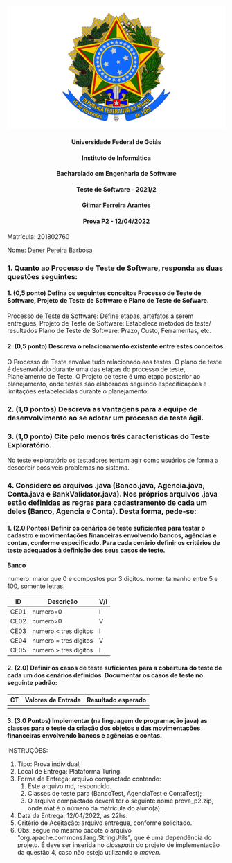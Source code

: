 <div align=center>
  <img src="brasaooficialcolorido.png">
</div>

#### <p style="text-align: center;">Universidade Federal de Goiás</p>
#### <p style="text-align: center;">Instituto de Informática</p>
#### <p style="text-align: center;">Bacharelado em Engenharia de Software</p>
#### <p style="text-align: center;">Teste de Software - 2021/2</p>
#### <p style="text-align: center;">Gilmar Ferreira Arantes</p>
####  <p style="text-align: center;"> Prova P2 - 12/04/2022</p>

Matrícula: 201802760

Nome: Dener Pereira Barbosa


### 1. Quanto ao Processo de Teste de Software, responda as duas questões seguintes:
   #### 1. (**0,5 ponto**) Defina os seguintes conceitos Processo de Teste de Software, Projeto de Teste de Software e Plano de Teste de Sofware.
   
   Processo de Teste de Software: Define etapas, artefatos a serem entregues, 
   Projeto de Teste de Software: Estabelece metodos de teste/ resultados
   Plano de Teste de Software: Prazo, Custo, Ferramentas, etc.
   
   #### 2. (**0,5 ponto**) Descreva o relacionamento existente entre estes conceitos.
   
   O Processo de Teste envolve tudo relacionado aos testes. O plano de teste é desenvolvido durante uma das etapas do processo de teste, Planejamento de Teste. 
   O Projeto de teste é uma etapa posterior ao planejamento, onde testes são elaborados seguindo especificações e limitações estabelecidas durante o planejamento.
    
### 2. (**1,0 pontos**) Descreva as vantagens para a equipe de desenvolvimento ao se adotar um processo de teste ágil.

  

### 3. (**1,0 ponto**) Cite pelo menos três características do Teste Exploratório.

  No teste exploratório os testadores tentam agir como usuários de forma a descorbir possiveis problemas no sistema.

### 4. Considere os arquivos .java (Banco.java, Agencia.java, Conta.java e BankValidator.java). Nos próprios arquivos .java estão definidas as regras para cadastramento de cada um deles (Banco, Agencia e Conta). Desta forma, pede-se:
   #### 1. (2.0 Pontos) Definir os cenários de teste suficientes para testar o cadastro e movimentações financeiras envolvendo bancos, agências e contas, conforme especificado. Para cada cenário definir os critérios de teste adequados à definição dos seus casos de teste.

**Banco**

numero: maior que 0 e compostos por 3 digitos.
nome: tamanho entre 5 e 100, somente letras.


|  ID  |           Descrição                          | V/I |
|--|----|---|
| CE01 | numero=0                                     | I |
| CE02 | numero>0                                     | V |
| CE03 | numero < tres digitos                        | I |
| CE04 | numero = tres digitos                        | V |
| CE05 | numero > tres digitos                        | I |


   
   
   #### 2. (2.0) Definir os casos de teste suficientes para a cobertura do teste de cada um dos cenários definidos. Documentar os casos de teste no seguinte padrão:
   |CT|Valores de Entrada|Resultado esperado|
   |---|---|---|
   |||
   #### 3. (3.0 Pontos) Implementar (na linguagem de programação java) as classes para o teste da criação dos objetos e das movimentações financeiras envolvendo bancos e agências e contas.


INSTRUÇÕES:
1. Tipo: Prova individual;
2. Local de Entrega: Plataforma Turing.
3. Forma de Entrega: arquivo compactado contendo:
   1. Este arquivo md, respondido.
   2. Classes de teste para (BancoTest, AgenciaTest e ContaTest);
   3. O arquivo compactado deverá ter o seguinte nome prova_p2<mat>.zip, onde mat é o número da matrícula do aluno(a).
5. Data da Entrega: 12/04/2022, as 22hs.
6. Critério de Aceitação: arquivo entregue, conforme solicitado.
7. Obs: segue no mesmo pacote o arquivo "org.apache.commons.lang.StringUtils", que é uma dependência do projeto. É deve ser inserida no _classpath_ do projeto de implementação da questão 4, caso não esteja utilizando o _maven_.
